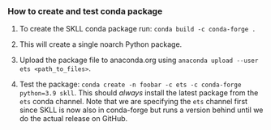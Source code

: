 ### How to create and test conda package

1. To create the SKLL conda package run: `conda build -c conda-forge .`

2. This will create a single noarch Python package.

3. Upload the package file to anaconda.org using `anaconda upload --user ets <path_to_files>`.

4. Test the package: `conda create -n foobar -c ets -c conda-forge python=3.9 skll`. This should _always_ install the latest package from the ``ets`` conda channel.
   Note that we are specifying the ``ets`` channel first since SKLL is now also in conda-forge but runs a version behind until we do the actual release on GitHub.
